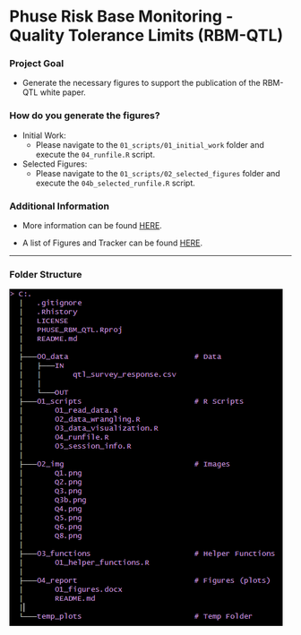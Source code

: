 # Phuse Risk Base Monitoring - Quality Tolerance Limits (RBM-QTL)

### Project Goal

-   Generate the necessary figures to support the publication of the RBM-QTL white paper.

### How do you generate the figures?

-   Initial Work:
    -   Please navigate to the `01_scripts/01_initial_work` folder and execute the `04_runfile.R` script.
-   Selected Figures:
    -   Please navigate to the `01_scripts/02_selected_figures` folder and execute the `04b_selected_runfile.R` script.

### Additional Information

-   More information can be found [HERE](https://advance.phuse.global/display/WEL/Quality+Tolerance+Limits).

-   A list of Figures and Tracker can be found [HERE](https://github.com/poncest/PHUSE_RBM_QTL/tree/main/04_report).

------------------------------------------------------------------------

### Folder Structure

![](02_img/folder_tree_stucture.png "tree")
